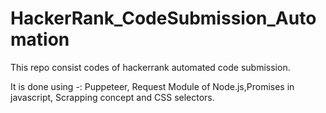 # HackerRank_CodeSubmission_Automation
This repo consist codes of hackerrank automated code submission. 

It is done using -: Puppeteer, Request Module of Node.js,Promises in javascript, Scrapping concept and CSS selectors.
